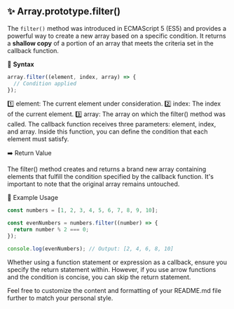 ## :sparkles: Array.prototype.filter()

The `filter()` method was introduced in ECMAScript 5 (ES5) and provides a powerful way to create a new array based on a specific condition. It returns a **shallow copy** of a portion of an array that meets the criteria set in the callback function.

:memo: **Syntax**

```javascript
array.filter((element, index, array) => {
  // Condition applied
});
```

:one: element: The current element under consideration.
:two: index: The index of the current element.
:three: array: The array on which the filter() method was called.
The callback function receives three parameters: element, index, and array. Inside this function, you can define the condition that each element must satisfy.

:arrow_right: Return Value

The filter() method creates and returns a brand new array containing elements that fulfill the condition specified by the callback function. It's important to note that the original array remains untouched.

:rocket: Example Usage

```javascript
const numbers = [1, 2, 3, 4, 5, 6, 7, 8, 9, 10];

const evenNumbers = numbers.filter((number) => {
  return number % 2 === 0;
});

console.log(evenNumbers); // Output: [2, 4, 6, 8, 10]
```
Whether using a function statement or expression as a callback, ensure you specify the return statement within. However, if you use arrow functions and the condition is concise, you can skip the return statement.

Feel free to customize the content and formatting of your README.md file further to match your personal style.